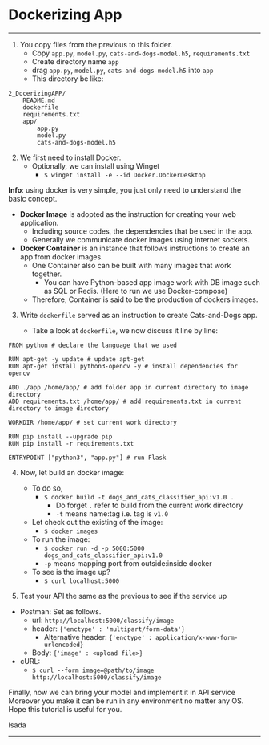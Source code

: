 # Dockerizing App

---

1. You copy files from the previous to this folder.
    - Copy `app.py`, `model.py`, `cats-and-dogs-model.h5`, `requirements.txt`
    - Create directory name `app`
    - drag `app.py`, `model.py`, `cats-and-dogs-model.h5` into `app`
    - This directory be like:
```
2_DocerizingAPP/
    README.md
    dockerfile    
    requirements.txt
    app/
        app.py
        model.py
        cats-and-dogs-model.h5
```

2. We first need to install Docker.
    - Optionally, we can install using Winget
        - `$ winget install -e --id Docker.DockerDesktop`

**Info**: using docker is very simple, you just only need to understand the basic concept.
- **Docker Image** is adopted as the instruction for creating your web application.
    - Including source codes, the dependencies that be used in the app.
    - Generally we communicate docker images using internet sockets.
- **Docker Container** is an instance that follows instructions to create an app from docker images.
    - One Container also can be built with many images that work together.
        - You can have Python-based app image work with DB image such as SQL or Redis. (Here to run we use Docker-compose) 
    - Therefore, Container is said to be the production of dockers images.

3. Write `dockerfile` served as an instruction to create Cats-and-Dogs app.
    
    - Take a look at `dockerfile`, we now discuss it line by line:

```
FROM python # declare the language that we used

RUN apt-get -y update # update apt-get
RUN apt-get install python3-opencv -y # install dependencies for opencv

ADD ./app /home/app/ # add folder app in current directory to image directory
ADD requirements.txt /home/app/ # add requirements.txt in current directory to image directory

WORKDIR /home/app/ # set current work directory

RUN pip install --upgrade pip
RUN pip install -r requirements.txt 

ENTRYPOINT ["python3", "app.py"] # run Flask
```
4. Now, let build an docker image:
   - To do so,
     - `$ docker build -t dogs_and_cats_classifier_api:v1.0 .`
        - Do forget `.` refer to build from the current work directory
        - `-t` means name:tag i.e. tag is `v1.0`
    - Let check out the existing of the image: 
        - `$ docker images`
    - To run the image:
        - `$ docker run -d -p 5000:5000 dogs_and_cats_classifier_api:v1.0`
        - `-p` means mapping port from outside:inside docker
    - To see is the image up?
        - `$ curl localhost:5000`

5. Test your API the same as the previous to see if the service up
- Postman: Set as follows.
   - url: `http://localhost:5000/classify/image`
   - header: `{'enctype' : 'multipart/form-data'}`
       - Alternative header: `{'enctype' : application/x-www-form-urlencoded}`
   - Body: `{'image' : <upload file>}`
- cURL:
   - `$ curl --form image=@path/to/image http://localhost:5000/classify/image`

Finally, now we can bring your model and implement it in API service Moreover you make it can be run in any environment no matter any OS. Hope this tutorial is useful for you.

Isada

---